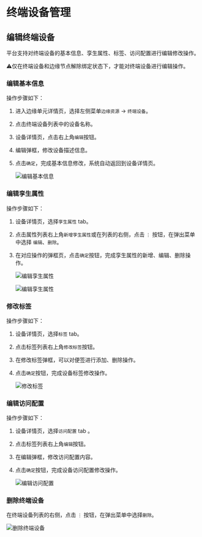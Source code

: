 # 终端设备管理

## 编辑终端设备

平台支持对终端设备的基本信息、孪生属性、标签、访问配置进行编辑修改操作。

⚠️仅在终端设备和边缘节点解除绑定状态下，才能对终端设备进行编辑操作。

### 编辑基本信息

操作步骤如下：

1. 进入边缘单元详情页，选择左侧菜单`边缘资源` -> `终端设备`。
2. 点击终端设备列表中的设备名称。
3. 设备详情页，点击右上角`编辑`按钮。
4. 编辑弹框，修改设备描述信息。
5. 点击`确定`，完成基本信息修改，系统自动返回到设备详情页。

    ![编辑基本信息](https://docs.daocloud.io/daocloud-docs-images/docs/zh/docs/kant/images/manage-device-01.png)

### 编辑孪生属性

操作步骤如下：

1. 设备详情页，选择`孪生属性` tab。
2. 点击属性列表右上角`新增孪生属性`或在列表的右侧，点击 `⋮` 按钮，在弹出菜单中选择 `编辑`、`删除`。
3. 在对应操作的弹框页，点击`确定`按钮，完成孪生属性的新增、编辑、删除操作。

    ![编辑孪生属性](https://docs.daocloud.io/daocloud-docs-images/docs/zh/docs/kant/images/manage-device-02.png)

    ![编辑孪生属性](https://docs.daocloud.io/daocloud-docs-images/docs/zh/docs/kant/images/manage-device-03.png)

### 修改标签

操作步骤如下：

1. 设备详情页，选择`标签` tab。

2. 点击标签列表右上角`修改标签`按钮。

3. 在修改标签弹框，可以对便签进行添加、删除操作。

4. 点击`确定`按钮，完成设备标签修改操作。

    ![修改标签](https://docs.daocloud.io/daocloud-docs-images/docs/zh/docs/kant/images/manage-device-04.png)

### 编辑访问配置

操作步骤如下：

1. 设备详情页，选择`访问配置` tab 。

2. 点击标签列表右上角`编辑`按钮。

3. 在编辑弹框，修改访问配置内容。

4. 点击`确定`按钮，完成设备访问配置修改操作。

    ![编辑访问配置](https://docs.daocloud.io/daocloud-docs-images/docs/zh/docs/kant/images/manage-device-05.png)

### 删除终端设备

在终端设备列表的右侧，点击 `⋮` 按钮，在弹出菜单中选择`删除`。

![删除终端设备](https://docs.daocloud.io/daocloud-docs-images/docs/zh/docs/kant/images/manage-device-06.png)
